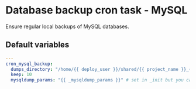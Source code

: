 # Database backup cron task - MySQL
Ensure regular local backups of MySQL databases.
<!--ROLEVARS-->
## Default variables
```yaml
---
cron_mysql_backup:
  dumps_directory: "/home/{{ deploy_user }}/shared/{{ project_name }}_{{ build_type }}/db_backups/mysql/regular"
  keep: 10
  mysqldump_params: "{{ _mysqldump_params }}" # set in _init but you can override here

```

<!--ENDROLEVARS-->

<!--TOC-->
<!--ENDTOC-->
